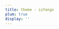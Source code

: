 ```yaml
---
title: theme - isYangs
plum: true
display: ''
---
```


<SubNav />

<ListPosts only-date type="life" />
